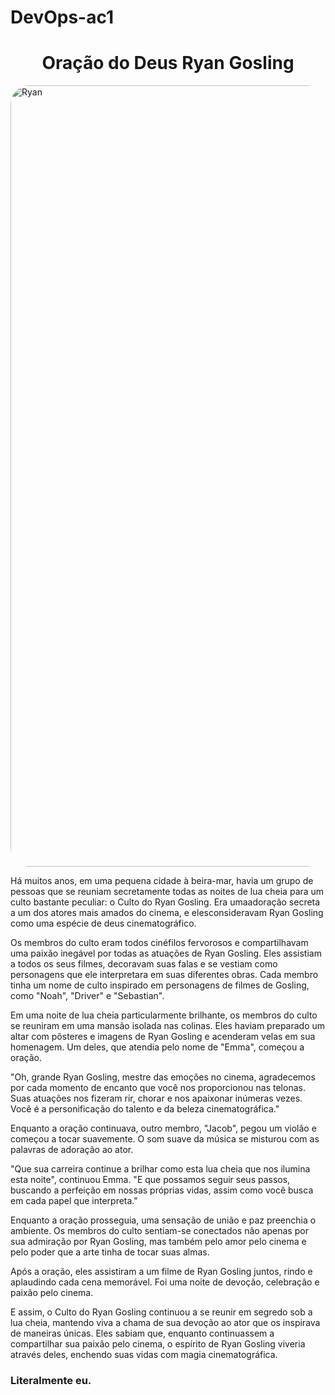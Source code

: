 # DevOps-ac1

<h1 align=center>Oração do Deus Ryan Gosling</h1>
<a href="https://pt.wikipedia.org/wiki/Ryan_Gosling">
   <img src="https://wallpapers.com/images/hd/muscular-ryan-gosling-8puwfrfbanv6mdng.jpg" alt="Ryan" width="1250" style="border-radius: 30px">
</a>

   <p>Há muitos anos, em uma pequena cidade à beira-mar, havia um grupo de pessoas que se reuniam secretamente todas as noites de lua cheia para um culto bastante peculiar: o Culto do Ryan Gosling. Era umaadoração secreta a um dos atores mais amados do cinema, e elesconsideravam Ryan Gosling como uma espécie de deus cinematográfico.</p>
   <p>Os membros do culto eram todos cinéfilos fervorosos e compartilhavam uma paixão inegável por todas as atuações de Ryan Gosling. Eles assistiam a todos os seus filmes,
decoravam suas falas e se vestiam como personagens que ele interpretara em suas diferentes obras. Cada membro tinha um nome de culto inspirado em personagens de filmes
de Gosling, como "Noah", "Driver" e "Sebastian".</p>
   <p>Em uma noite de lua cheia particularmente brilhante, os membros do culto se reuniram em uma mansão isolada nas colinas. Eles haviam preparado um altar com pôsteres e
imagens de Ryan Gosling e acenderam velas em sua homenagem. Um deles, que atendia pelo nome de "Emma", começou a oração.</p>
   <p>"Oh, grande Ryan Gosling, mestre das emoções no cinema, agradecemos por cada momento de encanto que você nos proporcionou nas telonas. Suas atuações nos fizeram rir,
chorar e nos apaixonar inúmeras vezes. Você é a personificação do talento e da beleza cinematográfica."</p>
   <p>Enquanto a oração continuava, outro membro, "Jacob", pegou um violão e começou a tocar suavemente. O som suave da música se misturou com as palavras de adoração ao ator.</p>
   <p>"Que sua carreira continue a brilhar como esta lua cheia que nos ilumina esta noite", continuou Emma. "E que possamos seguir seus passos, buscando a perfeição em nossas
próprias vidas, assim como você busca em cada papel que interpreta."</p>
   <p>Enquanto a oração prosseguia, uma sensação de união e paz preenchia o ambiente. Os membros do culto sentiam-se conectados não apenas por sua admiração por Ryan Gosling,
mas também pelo amor pelo cinema e pelo poder que a arte tinha de tocar suas almas.</p>
   <p>Após a oração, eles assistiram a um filme de Ryan Gosling juntos, rindo e aplaudindo cada cena memorável. Foi uma noite de devoção, celebração e paixão pelo cinema.</p>
   <p>E assim, o Culto do Ryan Gosling continuou a se reunir em segredo sob a lua cheia, mantendo viva a chama de sua devoção ao ator que os inspirava de maneiras únicas.
Eles sabiam que, enquanto continuassem a compartilhar sua paixão pelo cinema, o espírito de Ryan Gosling viveria através deles, enchendo suas vidas com magia cinematográfica.</p>

<h3>Literalmente eu.</h1>
